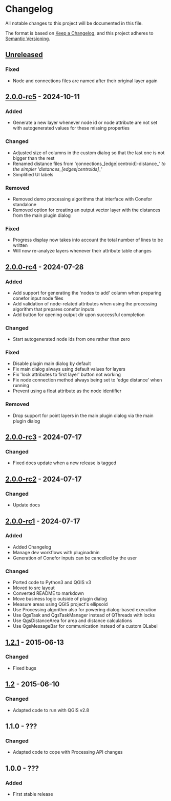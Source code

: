 # Changelog
All notable changes to this project will be documented in this file.

The format is based on [Keep a Changelog](https://keepachangelog.com/en/1.1.0/),
and this project adheres to [Semantic Versioning](https://semver.org/spec/v2.0.0.html).


## [Unreleased]

### Fixed
- Node and connections files are named after their original layer again


## [2.0.0-rc5] - 2024-10-11

### Added
- Generate a new layer whenever node id or node attribute are not set with autogenerated values for these 
  missing properties

### Changed
- Adjusted size of columns in the custom dialog so that the last one is not bigger than the rest
- Renamed distance files from 'connections_[edge|centroid]-distance_*' to the simpler 'distances_[edges|centroids]_*'
- Simplified UI labels

### Removed
- Removed demo processing algorithms that interface with Conefor standalone
- Removed option for creating an output vector layer with the distances from the main plugin dialog

### Fixed
- Progress display now takes into account the total number of lines to be written
- Will now re-analyze layers whenever their attribute table changes


## [2.0.0-rc4] - 2024-07-28

### Added
- Add support for generating the 'nodes to add' column when preparing conefor input node files
- Add validation of node-related attributes when using the processing algorithm that prepares conefor inputs
- Add button for opening output dir upon successful completion

### Changed
- Start autogenerated node ids from one rather than zero

### Fixed
- Disable plugin main dialog by default
- Fix main dialog always using default values for layers
- Fix 'lock attributes to first layer' button not working
- Fix node connection method always being set to 'edge distance' when running
- Prevent using a float attribute as the node identifier

### Removed
- Drop support for point layers in the main plugin dialog
  via the main plugin dialog


## [2.0.0-rc3] - 2024-07-17

### Changed
- Fixed docs update when a new release is tagged


## [2.0.0-rc2] - 2024-07-17

### Changed
- Update docs


## [2.0.0-rc1] - 2024-07-17

### Added
- Added Changelog
- Manage dev workflows with pluginadmin
- Generation of Conefor inputs can be cancelled by the user

### Changed
- Ported code to Python3 and QGIS v3
- Moved to src layout
- Converted README to markdown
- Move business logic outside of plugin dialog
- Measure areas using QGIS project's ellipsoid
- Use Processing algorithm also for powering dialog-based execution 
- Use QgsTask and QgsTaskManager instead of QThreads with locks
- Use QgsDistanceArea for area and distance calculations
- Use QgsMessageBar for communication instead of a custom QLabel


## [1.2.1] - 2015-06-13

### Changed
- Fixed bugs


## [1.2] - 2015-06-10

### Changed
- Adapted code to run with QGIS v2.8


## 1.1.0 - ???

### Changed
- Adapted code to cope with Processing API changes

## 1.0.0 - ???

### Added
- First stable release

[unreleased]: https://github.com/ricardogsilva/qgisconefor/compare/v2.0.0-rc5...main
[2.0.0-rc5]: https://github.com/ricardogsilva/qgisconefor/compare/v2.0.0-rc4...v2.0.0-rc5
[2.0.0-rc4]: https://github.com/ricardogsilva/qgisconefor/compare/v2.0.0-rc3...v2.0.0-rc4
[2.0.0-rc3]: https://github.com/ricardogsilva/qgisconefor/compare/v2.0.0-rc2...v2.0.0-rc3
[2.0.0-rc2]: https://github.com/ricardogsilva/qgisconefor/compare/v2.0.0-rc1...v2.0.0-rc2
[2.0.0-rc1]: https://github.com/ricardogsilva/qgisconefor/compare/v1.2.1...v2.0.0-rc1
[1.2.1]: https://github.com/ricardogsilva/qgisconefor/compare/v1.2...v1.2.1
[1.2]: https://github.com/kartoza/qgis_geonode/releases/tag/v1.2
